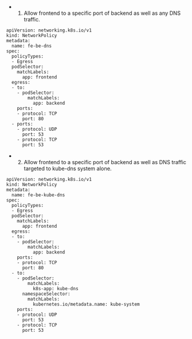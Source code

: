 - 1. Allow frontend to a specific port of backend as well as any DNS traffic.
```
apiVersion: networking.k8s.io/v1
kind: NetworkPolicy
metadata:
  name: fe-be-dns
spec:
  policyTypes:
  - Egress
  podSelector:
    matchLabels:
      app: frontend
  egress:
  - to:
    - podSelector:
        matchLabels:
          app: backend
    ports:
    - protocol: TCP
      port: 80
  - ports:
    - protocol: UDP
      port: 53
    - protocol: TCP
      port: 53
```
- 2. Allow frontend to a specific port of backend as well as DNS traffic targeted to kube-dns system alone.
```
apiVersion: networking.k8s.io/v1
kind: NetworkPolicy
metadata:
  name: fe-be-kube-dns
spec:
  policyTypes:
  - Egress
  podSelector:
    matchLabels:
      app: frontend
  egress:
  - to:
    - podSelector:
        matchLabels:
          app: backend
    ports:
    - protocol: TCP
      port: 80
  - to:
    - podSelector:
        matchLabels:
          k8s-app: kube-dns
      namespaceSelector:
        matchLabels:
          kubernetes.io/metadata.name: kube-system
    ports:
    - protocol: UDP
      port: 53
    - protocol: TCP
      port: 53
 ```      